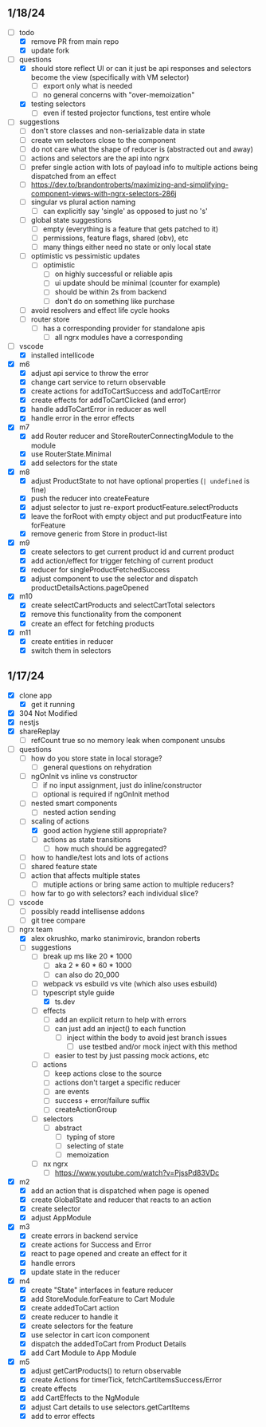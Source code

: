 ## 1/18/24

- [ ] todo
  - [x] remove PR from main repo
  - [x] update fork
- [ ] questions
  - [x] should store reflect UI or can it just be api responses and selectors become the view (specifically with VM selector)
    - [ ] export only what is needed
    - [ ] no general concerns with "over-memoization"
  - [x] testing selectors
    - [ ] even if tested projector functions, test entire whole
- [ ] suggestions
  - [ ] don't store classes and non-serializable data in state
  - [ ] create vm selectors close to the component
  - [ ] do not care what the shape of reducer is (abstracted out and away)
  - [ ] actions and selectors are the api into ngrx
  - [ ] prefer single action with lots of payload info to multiple actions being dispatched from an effect
  - [ ] https://dev.to/brandontroberts/maximizing-and-simplifying-component-views-with-ngrx-selectors-286j
  - [ ] singular vs plural action naming
    - [ ] can explicitly say 'single' as opposed to just no 's'
  - [ ] global state suggestions
    - [ ] empty (everything is a feature that gets patched to it)
    - [ ] permissions, feature flags, shared (obv), etc
    - [ ] many things either need no state or only local state
  - [ ] optimistic vs pessimistic updates
    - [ ] optimistic
      - [ ] on highly successful or reliable apis
      - [ ] ui update should be minimal (counter for example)
      - [ ] should be within 2s from backend
      - [ ] don't do on something like purchase
  - [ ] avoid resolvers and effect life cycle hooks
  - [ ] router store
    - [ ] has a corresponding provider for standalone apis
      - [ ] all ngrx modules have a corresponding
- [ ] vscode
  - [x] installed intellicode
- [x] m6
  - [x] adjust api service to throw the error
  - [x] change cart service to return observable
  - [x] create actions for addToCartSuccess and addToCartError
  - [x] create effects for addToCartClicked (and error)
  - [x] handle addToCartError in reducer as well
  - [x] handle error in the error effects
- [x] m7
  - [x] add Router reducer and StoreRouterConnectingModule to the module
  - [x] use RouterState.Minimal
  - [x] add selectors for the state
- [x] m8
  - [x] adjust ProductState to not have optional properties (`| undefined` is fine)
  - [x] push the reducer into createFeature
  - [x] adjust selector to just re-export productFeature.selectProducts
  - [x] leave the forRoot with empty object and put productFeature into forFeature
  - [x] remove generic from Store in product-list
- [x] m9
  - [x] create selectors to get current product id and current product
  - [x] add action/effect for trigger fetching of current product
  - [x] reducer for singleProductFetchedSuccess
  - [x] adjust component to use the selector and dispatch productDetailsActions.pageOpened
- [x] m10
  - [x] create selectCartProducts and selectCartTotal selectors
  - [x] remove this functionality from the component
  - [x] create an effect for fetching products
- [x] m11
  - [x] create entities in reducer
  - [x] switch them in selectors

## 1/17/24

- [x] clone app
  - [x] get it running
- [x] 304 Not Modified
- [x] nestjs
- [x] shareReplay
  - [ ] refCount true so no memory leak when component unsubs
- [ ] questions
  - [ ] how do you store state in local storage?
    - [ ] general questions on rehydration
  - [ ] ngOnInit vs inline vs constructor
    - [ ] if no input assignment, just do inline/constructor
    - [ ] optional is required if ngOnInit method
  - [ ] nested smart components
    - [ ] nested action sending
  - [ ] scaling of actions
    - [x] good action hygiene still appropriate?
    - [ ] actions as state transitions
      - [ ] how much should be aggregated?
  - [ ] how to handle/test lots and lots of actions
  - [ ] shared feature state
  - [ ] action that affects multiple states
    - [ ] mutiple actions or bring same action to multiple reducers?
  - [ ] how far to go with selectors? each individual slice?
- [ ] vscode
  - [ ] possibly readd intellisense addons
  - [ ] git tree compare
- [ ] ngrx team
  - [x] alex okrushko, marko stanimirovic, brandon roberts
  - [ ] suggestions
    - [ ] break up ms like 20 \* 1000
      - [ ] aka 2 \* 60 \* 60 \* 1000
      - [ ] can also do 20_000
    - [ ] webpack vs esbuild vs vite (which also uses esbuild)
    - [ ] typescript style guide
      - [x] ts.dev
    - [ ] effects
      - [ ] add an explicit return to help with errors
      - [ ] can just add an inject() to each function
        - [ ] inject within the body to avoid jest branch issues
          - [ ] use testbed and/or mock inject with this method
      - [ ] easier to test by just passing mock actions, etc
    - [ ] actions
      - [ ] keep actions close to the source
      - [ ] actions don't target a specific reducer
      - [ ] are events
      - [ ] success + error/failure suffix
      - [ ] createActionGroup
    - [ ] selectors
      - [ ] abstract
        - [ ] typing of store
        - [ ] selecting of state
        - [ ] memoization
    - [ ] nx ngrx
      - [ ] https://www.youtube.com/watch?v=PjssPd83VDc
- [x] m2
  - [x] add an action that is dispatched when page is opened
  - [x] create GlobalState and reducer that reacts to an action
  - [x] create selector
  - [x] adjust AppModule
- [x] m3
  - [x] create errors in backend service
  - [x] create actions for Success and Error
  - [x] react to page opened and create an effect for it
  - [x] handle errors
  - [x] update state in the reducer
- [x] m4
  - [x] create "State" interfaces in feature reducer
  - [x] add StoreModule.forFeature to Cart Module
  - [x] create addedToCart action
  - [x] create reducer to handle it
  - [x] create selectors for the feature
  - [x] use selector in cart icon component
  - [x] dispatch the addedToCart from Product Details
  - [x] add Cart Module to App Module
- [x] m5
  - [x] adjust getCartProducts() to return observable
  - [x] create Actions for timerTick, fetchCartItemsSuccess/Error
  - [x] create effects
  - [x] add CartEffects to the NgModule
  - [x] adjust Cart details to use selectors.getCartItems
  - [x] add to error effects
